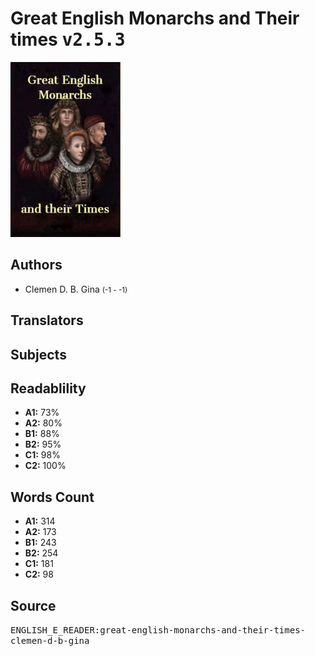 # Great English Monarchs and Their times <kbd>v2.5.3</kbd>

![](./cover.medium.jpg "")

## Authors


 - Clemen D. B. Gina <small>(-1 - -1)</small>

## Translators



## Subjects



## Readablility


 - **A1:** 73%
 - **A2:** 80%
 - **B1:** 88%
 - **B2:** 95%
 - **C1:** 98%
 - **C2:** 100%

## Words Count


 - **A1:** 314
 - **A2:** 173
 - **B1:** 243
 - **B2:** 254
 - **C1:** 181
 - **C2:** 98

## Source


<kbd>ENGLISH_E_READER:great-english-monarchs-and-their-times-clemen-d-b-gina</kbd>
